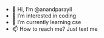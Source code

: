 - 👋 Hi, I’m @anandparayil
- 👀 I’m interested in coding
- 🌱 I’m currently learning cse
- 📫 How to reach me? Just text me 
